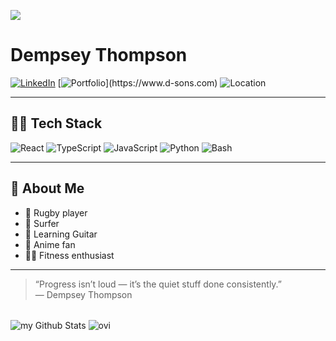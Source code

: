 ![](https://i.pinimg.com/originals/90/70/32/9070324cdfc07c68d60eed0c39e77573.gif)

# Dempsey Thompson

[![LinkedIn](https://img.shields.io/badge/LinkedIn-blue?logo=linkedin)](https://linkedin.com/in/dempsey-thompson-b91614197/)
[![Portfolio](https://img.shields.io/badge/Portfolio-green?)](https://www.d-sons.com)
![Location](https://img.shields.io/badge/Location-Perth,%20Australia-blueviolet?logo=google-maps)

---

## 🧑‍💻 Tech Stack

![React](https://img.shields.io/badge/React-20232a?style=flat&logo=react&logoColor=61DAFB)
![TypeScript](https://img.shields.io/badge/TypeScript-007ACC?style=flat&logo=typescript&logoColor=white)
![JavaScript](https://img.shields.io/badge/JavaScript-F7DF1E?style=flat&logo=javascript&logoColor=black)
![Python](https://img.shields.io/badge/Python-3776AB?style=flat&logo=python&logoColor=white)
![Bash](https://img.shields.io/badge/Bash-4EAA25?style=flat&logo=gnu-bash&logoColor=white)

---

## 🎸 About Me

- 🏉 Rugby player
- 🌊 Surfer
- 🎸 Learning Guitar
- 🍥 Anime fan
- 🏃‍♂️ Fitness enthusiast

---

> “Progress isn’t loud — it’s the quiet stuff done consistently.”  
> — Dempsey Thompson

<br/>

<div>
  <img align="center" src="https://github-readme-stats.vercel.app/api?username=demstar16&include_all_commits=true&count_private=true&show_icons=true&line_height=20&title_color=2B5BBD&icon_color=1124BB&text_color=A1A1A1&bg_color=0,000000,130F40" alt="my Github Stats"/>
  <img align="center" src="https://github-readme-stats.vercel.app/api/top-langs?username=demstar16&show_icons=true&locale=en&layout=compact&theme=chartreuse-dark" alt="ovi" />
</div>
